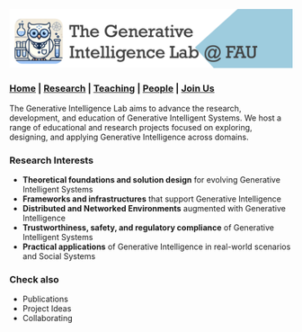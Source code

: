 ![GeniLab-banner](./images/genilab-banner.png)

### [Home](README.md) | [Research](RESEARCH.md) | [Teaching](TEACHING.md) | [People](PEOPLE.md) | [Join Us](COLLABORATING.md)

The Generative Intelligence Lab aims to advance the research, development, and education of Generative Intelligent Systems. 
We host a range of educational and research projects focused on exploring, designing, and applying Generative Intelligence across domains.

### Research Interests
* **Theoretical foundations and solution design** for evolving Generative Intelligent Systems
* **Frameworks and infrastructures** that support Generative Intelligence
* **Distributed and Networked Environments** augmented with Generative Intelligence
* **Trustworthiness, safety, and regulatory compliance** of Generative Intelligent Systems
* **Practical applications** of Generative Intelligence in real-world scenarios and Social Systems

<!--
## Use Cases
under construction
-->

### Check also
* Publications
* Project Ideas
* Collaborating




